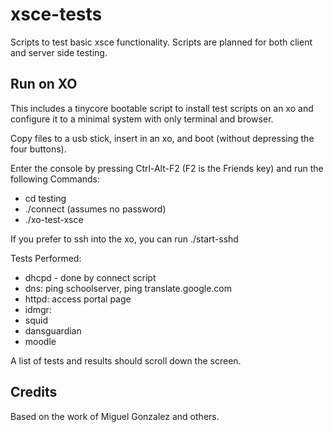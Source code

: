 xsce-tests
==========

Scripts to test basic xsce functionality.  Scripts are planned for both client and server side testing.

Run on XO
---------

This includes a tinycore bootable script to install test scripts on an xo and configure it to a minimal system
with only terminal and browser.

Copy files to a usb stick, insert in an xo, and boot (without depressing the four buttons).

Enter the console by pressing Ctrl-Alt-F2 (F2 is the Friends key) and run the following Commands:

* cd testing
* ./connect <access point ssid> (assumes no password)
* ./xo-test-xsce

If you prefer to ssh into the xo, you can run ./start-sshd

Tests Performed:

* dhcpd - done by connect script
* dns: ping schoolserver, ping translate.google.com
* httpd: access portal page
* idmgr: 
* squid
* dansguardian
* moodle

A list of tests and results should scroll down the screen.


Credits
-------

Based on the work of Miguel Gonzalez and others.

